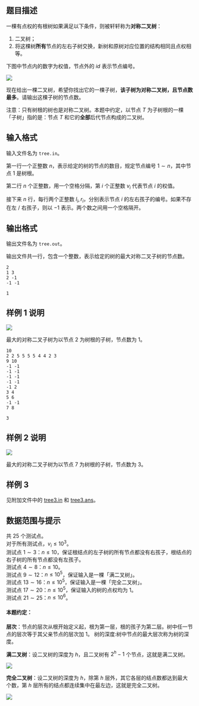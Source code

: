 ## 题目描述

一棵有点权的有根树如果满足以下条件，则被轩轩称为**对称二叉树**：
1. 二叉树；
2. 将这棵树**所有**节点的左右子树交换，新树和原树对应位置的结构相同且点权相等。

下图中节点内的数字为权值，节点外的 $id$ 表示节点编号。

![](file://pic1.png)

现在给出一棵二叉树，希望你找出它的一棵子树，**该子树为对称二叉树，且节点数最多**。请输出这棵子树的节点数。

注意：只有树根的树也是对称二叉树。本题中约定，以节点 $T$ 为子树根的一棵「子树」指的是：节点 $T$ 和它的**全部**后代节点构成的二叉树。

## 输入格式

输入文件名为 `tree.in`。

第一行一个正整数 $n$，表示给定的树的节点的数目，规定节点编号 $1 \sim n$，其中节点 $1$ 是树根。  

第二行 $n$ 个正整数，用一个空格分隔，第 $i$ 个正整数 $v_i$ 代表节点 $i$ 的权值。  

接下来 $n$ 行，每行两个正整数 $l_i, r_i$，分别表示节点 $i$ 的左右孩子的编号。如果不存在左 / 右孩子，则以 $-1$ 表示。两个数之间用一个空格隔开。

## 输出格式

输出文件名为 `tree.out`。

输出文件共一行，包含一个整数，表示给定的树的最大对称二叉子树的节点数。

```input1
2
1 3
2 -1
-1 -1
```
```output1
1
```

## 样例 1 说明

![](file://pic2.png)

最大的对称二叉子树为以节点 $2$ 为树根的子树，节点数为 $1$。

```input2
10
2 2 5 5 5 5 4 4 2 3
9 10
-1 -1
-1 -1
-1 -1
-1 -1
-1 2
3 4
5 6
-1 -1
7 8
```
```output2
3
```

## 样例 2 说明
![](file://pic3.png)

最大的对称二叉子树为以节点 $7$ 为树根的子树，节点数为 $3$。

## 样例 3

见附加文件中的 [tree3.in](file://tree3.in) 和 [tree3.ans](file://tree3.ans)。

## 数据范围与提示

共 $25$ 个测试点。  
对于所有测试点，$v_i \le 10^3$。  
测试点 $1 \sim 3$：$n \le 10$，保证根结点的左子树的所有节点都没有右孩子，根结点的右子树的所有节点都没有左孩子。  
测试点 $4 \sim 8$：$n \le 10$。    
测试点 $9 \sim 12$：$n \le 10^5$，保证输入是一棵「满二叉树」。    
测试点 $13 \sim 16$：$n \le 10^5$，保证输入是一棵「完全二叉树」。    
测试点 $17 \sim 20$：$n \le 10^5$，保证输入的树的点权均为 $1$。    
测试点 $21 \sim 25$：$n \le 10^6$。

#### 本题约定：

**层次**：节点的层次从根开始定义起，根为第一层，根的孩子为第二层。树中任一节点的层次等于其父亲节点的层次加 $1$。 树的深度:树中节点的最大层次称为树的深度。

**满二叉树**：设二叉树的深度为 $h$，且二叉树有 $2^h - 1$ 个节点，这就是满二叉树。

![](file://pic4.png)

**完全二叉树**：设二叉树的深度为 $h$，除第 $h$ 层外，其它各层的结点数都达到最大个数，第 $h$ 层所有的结点都连续集中在最左边，这就是完全二叉树。

![](file://pic5.png)